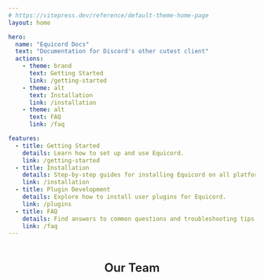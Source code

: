 ```yaml
---
# https://vitepress.dev/reference/default-theme-home-page
layout: home

hero:
  name: "Equicord Docs"
  text: "Documentation for Discord's other cutest client"
  actions:
    - theme: brand
      text: Getting Started
      link: /getting-started
    - theme: alt
      text: Installation
      link: /installation
    - theme: alt
      text: FAQ
      link: /faq

features:
  - title: Getting Started
    details: Learn how to set up and use Equicord.
    link: /getting-started
  - title: Installation
    details: Step-by-step guides for installing Equicord on all platforms.
    link: /installation
  - title: Plugin Development
    details: Explore how to install user plugins for Equicord.
    link: /plugins
  - title: FAQ
    details: Find answers to common questions and troubleshooting tips.
    link: /faq
---
```


<script setup lang="ts">
import { VPTeamMembers } from 'vitepress/theme'
const svgIcon = {svg: '<svg xmlns="http://www.w3.org/2000/svg" width="24" height="24" viewBox="0 0 24 24"><path fill="none" stroke="currentColor" stroke-linecap="round" stroke-linejoin="round" stroke-width="2" d="M15 3h6v6m-11 5L21 3m-3 10v6a2 2 0 0 1-2 2H5a2 2 0 0 1-2-2V8a2 2 0 0 1 2-2h6"/></svg>'}
const members = [
  {
    avatar: 'https://avatars.githubusercontent.com/u/78185467?v=4',
    name: 'thororen',
    title: 'Owner',
    links: [
      { icon: 'github', link: 'https://github.com/thororen1234' },
      { icon: svgIcon, link: 'https://thororen.com' }
    ]
  },
  {
    avatar: 'https://avatars.githubusercontent.com/u/62218284?v=4',
    name: 'vmohammad',
    title: 'Team',
    links: [
      { icon: 'github', link: 'https://github.com/vmohammad24/' },
      { icon: svgIcon, link: 'https://vmohammad.dev/' }
    ]
  },
  {
    avatar: 'https://avatars.githubusercontent.com/u/60797172?v=4',
    name: 'nyx',
    title: 'Team',
    links: [
      { icon: 'github', link: 'https://github.com/verticalsync' },
      { icon: svgIcon, link: 'https://www.youtube.com/watch?v=dQw4w9WgXcQ' }
    ]
  },
  {
    avatar: 'https://avatars.githubusercontent.com/u/150982280?v=4',
    name: 'Krystal / Juniper🌸🎀',
    title: 'Team',
    links: [
      { icon: 'github', link: 'https://github.com/KrstlSkll69' },
      { icon: svgIcon, link: 'https://krstlskll69.github.io' }
    ]
  },
  {
    avatar: 'https://avatars.githubusercontent.com/u/126973723?v=4',
    name: 'Cortex',
    title: 'Team',
    links: [
      { icon: 'github', link: 'https://github.com/refurbishing' },
      { icon: svgIcon, link: 'https://cortex.rest/' }
    ]
  },
  {
    avatar: 'https://avatars.githubusercontent.com/u/71186972?v=4',
    name: 'creations',
    title: 'Team',
    links: [
      { icon: 'github', link: 'https://github.com/creationsss' },
      { icon: svgIcon, link: 'https://creations.works/' }
    ]
  },
  {
    avatar: 'https://avatars.githubusercontent.com/u/33640860?v=4',
    name: 'Aspy',
    title: 'Helper',
    links: [
      { icon: 'github', link: 'https://github.com/SomeAspy' },
      { icon: svgIcon, link: 'https://aspy.dev/' }
    ]
  }
]
</script>

<div style="margin-top: 48px;"> 
  <h2 style="text-align: center; font-size: 24px; font-weight: 600; margin-bottom: 24px;">Our Team</h2>
  <VPTeamMembers size="small" :members="members" />
</div>

